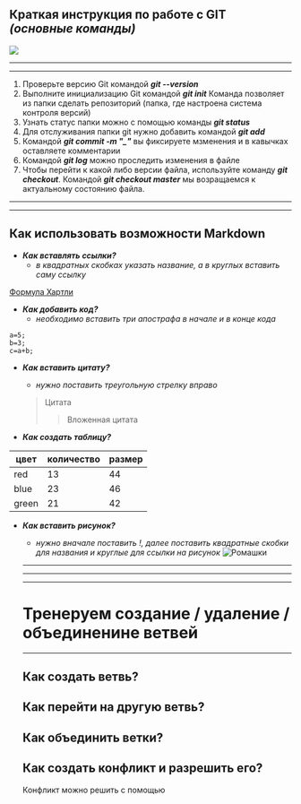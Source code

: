 ## **Краткая инструкция по работе с GIT** *(основные команды)*
![](<pic.jpg>)
***
***
1. Проверьте версию Git командой ***git --version***
2. Выполните инициализацию Git командой ***git init*** Команда позволяет из папки сделать репозиторий (папка, где настроена система контроля версий)
3. Узнать статус папки можно с помощью команды ***git status***
4. Для отслуживания папки git нужно добавить командой ***git add***
5. Командой ***git commit -m "_"*** вы фиксируете мзменения и в кавычках оставляете комментарии
6. Командой ***git log*** можно проследить изменения в файле
7. Чтобы перейти к какой либо версии файла, используйте команду ***git checkout***. Командой ***git checkout master*** мы возращаемся к актуальному состоянию файла.     
***
***
## **Как использовать возможности Markdown**
* ***Как вставлять ссылки?***   
    - *в квадратных скобках указать название, а в круглых вставить саму ссылку*

[Формула Хартли](https://ru.wikipedia.org/wiki/%D0%A4%D0%BE%D1%80%D0%BC%D1%83%D0%BB%D0%B0_%D0%A5%D0%B0%D1%80%D1%82%D0%BB%D0%B8)
* ***Как добавить код?***   
    - *необходимо вставить три апострафа в начале и в конце кода*

```
a=5;
b=3;
c=a+b;
```
* ***Как вставить цитату?***
    - *нужно поставить треугольную стрелку вправо*
    >Цитата
    >> Вложенная цитата

* ***Как создать таблицу?*** 

| цвет | количество | размер |
|------|------------|--------|
| red  |    13      |    44  |
| blue |    23      |    46  |
|green |    21      |    42  |

* ***Как вставить рисунок?*** 
    - *нужно вначале поставить !, далее поставить квадратные скобки для названия и круглые для ссылки на рисунок*
    ![Ромашки](<bee-on-daisy.jpg>)
    
    ***
    ***
    ***
    # Тренеруем создание / удаление / объединенине ветвей
    ***

    ## Как создать ветвь? 
    
    ## Как перейти на другую ветвь? 

    ## Как объединить ветки? 

    ## Как создать конфликт и разрешить его? 
    Конфликт можно решить с помощью 